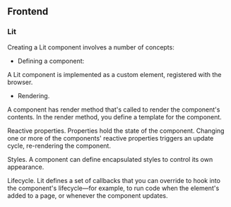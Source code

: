 ## Frontend 

### Lit 

Creating a Lit component involves a number of concepts:

- Defining a component:

A Lit component is implemented as a custom element, registered with the browser.

- Rendering. 

A component has render method that's called to render the component's contents. In the render method, you define a template for the component.


Reactive properties. Properties hold the state of the component. Changing one or more of the components' reactive properties triggers an update cycle, re-rendering the component.

Styles. A component can define encapsulated styles to control its own appearance.

Lifecycle. Lit defines a set of callbacks that you can override to hook into the component's lifecycle—for example, to run code when the element's added to a page, or whenever the component updates.